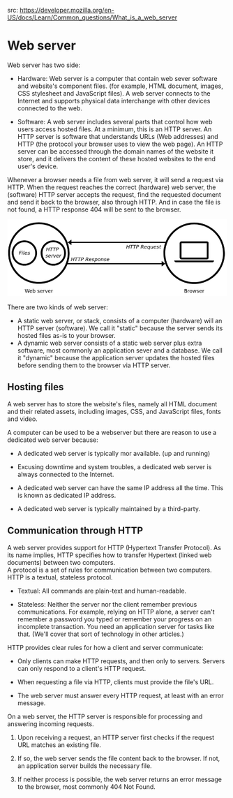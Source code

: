 src: https://developer.mozilla.org/en-US/docs/Learn/Common_questions/What_is_a_web_server
# Web server
Web server has two side:
* Hardware: Web server is a computer that contain web sever software and website's component files. (for example, HTML document, images, CSS stylesheet and JavaScript files). A web server connects to the Internet and supports physical data interchange with other devices connected to the web.   

* Software: A web server includes several parts that control how web users access hosted files. At a minimum, this is an HTTP server. An HTTP server is software that understands URLs (Web addresses) and HTTP (the protocol your browser uses to view the web page). An HTTP server can be accessed through the domain names of the website it store, and it delivers the content of these hosted websites to the end user's device.

Whenever a browser needs a file from web server, it will send a request via HTTP. When the request reaches the correct (hardware) web server, the (software) HTTP server accepts the request, find the requested document and send it back to the browser, also through HTTP. And in case the file is not found, a HTTP response 404 will be sent to the browser. 

![webserver_browser](./images/webserver_browser.png)

There are two kinds of web server:  
* A static web server, or stack, consists of a computer (hardware) will an HTTP server (software). We call it "static" because the server sends its hosted files as-is to your browser.  
* A dynamic web server consists of a static web server plus extra software, most commonly an application sever and a database. We call it "dynamic" because the application server updates the hosted files before sending them to the browser via HTTP server.

## Hosting files
A web server has to store the website's files, namely all HTML document and their related assets, including images, CSS, and JavaScript files, fonts and video.  

A computer can be used to be a webserver but there are reason to use a dedicated web server because:  
* A dedicated web server is typically mor available. (up and running)

* Excusing downtime and system troubles, a dedicated web server is always connected to the Internet. 

* A dedicated web server can have the same IP address all the time. This is known as dedicated IP address. 

* A dedicated web server is typically maintained by a third-party. 

## Communication through HTTP
A web server provides support for HTTP (Hypertext Transfer Protocol). As its name implies, HTTP specifies how to transfer Hypertext (linked web documents) between two computers.   
A protocol is a set of rules for communication between two computers. HTTP is a textual, stateless protocol. 

* Textual: All commands are plain-text and human-readable. 

* Stateless: Neither the server nor the client remember previous communications. For example, relying on HTTP alone, a server can't remember a password you typed or remember your progress on an incomplete transaction. You need an application server for tasks like that. (We'll cover that sort of technology in other articles.)

HTTP provides clear rules for how a client and server communicate:  
* Only clients can make HTTP requests, and then only to servers. Servers can only respond to a client's HTTP request.  

* When requesting a file via HTTP, clients must provide the file's URL. 

* The web server must answer every HTTP request, at least with an error message. 

On a web server, the HTTP server is responsible for processing and answering incoming requests.   

1. Upon receiving a request, an HTTP server first checks if the request URL matches an existing file. 

2. If so, the web server sends the file content back to the browser. If not, an application server builds the necessary file. 

3. If neither process is possible, the web server returns an error message to the browser, most commonly 404 Not Found. 
